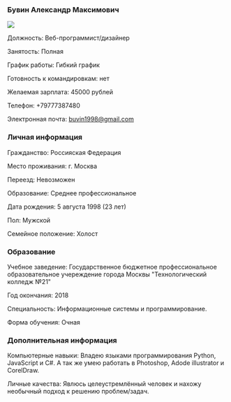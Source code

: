### **Бувин Александр Максимович** 

![](https://i.ibb.co/BcPgrXk/photo.jpg)

Должность: Веб-программист/дизайнер

Занятость: Полная

График работы: Гибкий график

Готовность к командировкам: нет

Желаемая зарплата: 45000 рублей

Телефон: +79777387480

Электронная почта: buvin1998@gmail.com

### **Личная информация**

Гражданство: Россияская Федерация

Место проживания: г. Москва

Переезд: Невозможен

Образование: Среднее профессиональное

Дата рождения: 5 августа 1998 (23 лет)

Пол: Мужской

Семейное положение: Холост

### **Образование**

Учебное заведение: Государственное бюджетное профессиональное образовательное учереждение
города Москвы "Технологический колледж №21"

Год окончания: 2018

Специальность: Информационные системы и программирование.

Форма обучения: Очная

### **Дополнительная информация**

Компьютерные навыки: Владею языками программирования Python, JavaScript и C#. А так же умею работать
в Photoshop, Adode illustrator и CorelDraw.

Личные качества:
Явлюсь целеустремлённый человек и нахожу необычный подход к решению проблем/задач.
